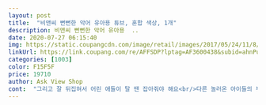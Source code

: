```yaml
---
layout: post 
title:  "비앤씨 뻔뻔한 악어 유아용 튜브, 혼합 색상, 1개" 
description: 비앤씨 뻔뻔한 악어 유아용  ..
date: 2020-07-27 06:15:40 
img: https://static.coupangcdn.com/image/retail/images/2017/05/24/11/8/0fdd85d3-2345-4f6f-8c08-cd6f76def318.jpg 
linkUrl: https://link.coupang.com/re/AFFSDP?lptag=AF3600438&subid=ahnPublicAsk&pageKey=22565949&itemId=87658625&vendorItemId=3149781710&traceid=V0-113-b71b5300d26d748e 
categories: [1003] 
color: F15F5F 
price: 19710 
author: Ask View Shop 
cont:  "그리고 잘 뒤집혀서 어린 애들이 탈 땐 잡아줘야 해요<br/>다른 놀러온 아이들의 부러움을 마니 샀답니다 ㅎㅎ<br/>다른 제품들이 가격이 너무 비싸서 고민하다 할인하는 이 악어튜브를 보고 바로 구매했네요<br/>물놀이 할 때 기대되네요.<br/>^^<br/>바람은 글쎄.<br/>.<br/>조금 세는 느낌이었어요<br/>성인 여자가 타도 될정도로 아주 크네요.<br/><br/>손잡이도 있고 안정감 있어 좋습니다<br/>아이 두명도 탈수있어요<br/>아이가 꼭 안경 쓴 악어튜브 사달라 해서 품절된거 입고 되자마자 구매했어요.<br/><br/>아이가 발가락을 다쳐 여름내내 물놀이를 못해서 안타까워 급하게 로켓배송으로 사서 여기에 앉혀서 잘 놀았어요 너무 감사합니다♡<br/>아이가 타기에는 더할 나위 없이 좋아요<br/>악어는 생각보다 커요<br/>악어를 슬슬 밀면서 가시더라구요 ㅎㅎㅎ<br/>여름에 바닷가나 계곡에선 좋을거 같아요 ㅎㅎ<br/>역시 배송은 엄청 빨라엿<br/>오전에 넣었는데 오후에 조금빠진 느낌이 들더라구요<br/>올여름 한번 밖에 못써 아쉬움에 벌써 내년이 기다려지내요^^<br/>워터파크에서 사람없을 때 애들 태워서 놀긴 좋은데 유스풀에서<br/>초등학생 일학년 두 세명이 앉아있을 정도??<br/>쿠팡이 제일 싸더라구요.<br/><br/>타고 놀땐 조금.<br/>.<br/>ㅎ 민폐에요 다들 저희<br/>하지만 애들은 엄청 좋아했어요<br/>" 
---
```

